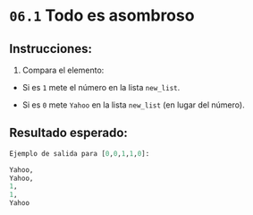 # `06.1` Todo es asombroso

## Instrucciones:

1. Compara el elemento:

+  Si es `1` mete el número en la lista `new_list`.  

+  Si es `0` mete `Yahoo` en la lista `new_list` (en lugar del número).


## Resultado esperado:

```py
Ejemplo de salida para [0,0,1,1,0]:

Yahoo,
Yahoo,
1,
1,
Yahoo
```